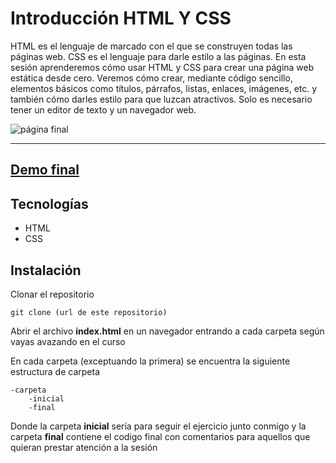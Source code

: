 # Introducción HTML Y CSS

HTML es el lenguaje de marcado con el que se construyen todas las páginas web.  CSS es el lenguaje para darle estilo a las páginas. En esta sesión aprenderemos cómo usar HTML y CSS para crear una página web estática desde cero. Veremos cómo crear, mediante código sencillo, elementos básicos como títulos, párrafos, listas, enlaces, imágenes, etc. y también cómo darles estilo para que luzcan atractivos. Solo es necesario tener un editor de texto y un navegador web.

![página final](url_del_screenshot_final)
***
## [Demo final](url_de_github_actions)

## Tecnologías

- HTML
- CSS

## Instalación

Clonar el repositorio
```
git clone (url de este repositorio)
```
Abrir el archivo **index.html** en un navegador entrando a cada carpeta según vayas avazando en el curso

En cada carpeta (exceptuando la primera) se encuentra la siguiente estructura de carpeta
```
-carpeta
    -inicial
    -final
```
Donde la carpeta **inicial** sería para seguir el ejercicio junto conmigo y la carpeta **final** contiene el codigo final con comentarios para aquellos que quieran prestar atención a la sesión
